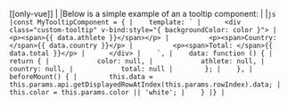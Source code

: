 [[only-vue]]
|
|Below is a simple example of an a tooltip component:
|
|```js
|const MyTooltipComponent = {
|    template: `
|      <div class="custom-tooltip" v-bind:style="{ backgroundColor: color }">
|          <p><span>{{ data.athlete }}</span></p>
|          <p><span>Country: </span>{{ data.country }}</p>
|          <p><span>Total: </span>{{ data.total }}</p>
|      </div>
|    `,
|    data: function () {
|        return {
|            color: null,
|            athlete: null,
|            country: null,
|            total: null
|        };
|    },
|    beforeMount() {
|        this.data = this.params.api.getDisplayedRowAtIndex(this.params.rowIndex).data;
|        this.color = this.params.color || 'white';
|    }
|}
|```
 
